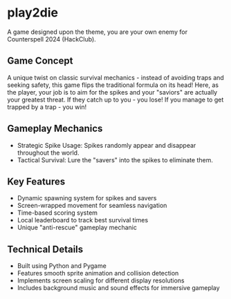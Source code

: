 # play2die
A game designed upon the theme, you are your own enemy for Counterspell 2024 (HackClub).

## Game Concept
A unique twist on classic survival mechanics - instead of avoiding traps and seeking safety, this game flips the traditional formula on its head! Here, as the player, your job is to aim for the spikes and your "saviors" are actually your greatest threat. If they catch up to you - you lose! If you manage to get trapped by a trap - you win!

## Gameplay Mechanics
- Strategic Spike Usage: Spikes randomly appear and disappear throughout the world. 
- Tactical Survival: Lure the "savers" into the spikes to eliminate them. 

## Key Features
- Dynamic spawning system for spikes and savers
- Screen-wrapped movement for seamless navigation
- Time-based scoring system
- Local leaderboard to track best survival times
- Unique "anti-rescue" gameplay mechanic

## Technical Details
- Built using Python and Pygame
- Features smooth sprite animation and collision detection
- Implements screen scaling for different display resolutions
- Includes background music and sound effects for immersive gameplay
